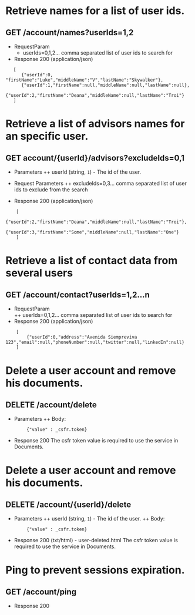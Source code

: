# Retrieve names for a list of user ids.
## GET /account/names?userIds=1,2
+ RequestParam   
	+ userIds=0,1,2... comma separated list of user ids to search for
+ Response 200 (application/json)
```
   [	
      {"userId":0, "firstName":"Luke","middleName":"V","lastName":"Skywalker"},
      {"userId":1,"firstName":null,"middleName":null,"lastName":null},
      {"userId":2,"firstName":"Deana","middleName":null,"lastName":"Troi"}
   ]
```
 
# Retrieve a list of advisors names for an specific user.
## GET account/{userId}/advisors?excludeIds=0,1
+ Parameters
	++ userId  (string, `1`) - The id of the user.
+ Request Parameters
	++ excludeIds=0,3... comma separated list of user ids to exclude from the search

+ Response 200 (application/json)
```
	[
		{"userId":2,"firstName":"Deana","middleName":null,"lastName":"Troi"},
		{"userId":3,"firstName":"Some","middleName":null,"lastName":"One"}
	]
```

# Retrieve a list of contact data from several users
## GET /account/contact?userIds=1,2...n
+ RequestParam   
	++ userIds=0,1,2... comma separated list of user ids to search for
+ Response 200 (application/json)
```
	[
		{"userId":0,"address":"Avenida Siempreviva 123","email":null,"phoneNumber":null,"twitter":null,"linkedIn":null}
	]
```

# Delete a user account and remove his documents.
## DELETE /account/delete
+ Parameters
	++ Body:
```
		{"value" : _csfr.token}
``` 
+ Response 200
The csfr token value is required to use the service in Documents.

# Delete a user account and remove his documents.
## DELETE /account/{userId}/delete
+ Parameters
	++ userId  (string, `1`) - The id of the user.
	++ Body:
```
		{"value" : _csfr.token}
``` 
+ Response 200 (txt/html) - user-deleted.html
The csfr token value is required to use the service in Documents.


# Ping to prevent sessions expiration.
## GET /account/ping
+ Response 200

